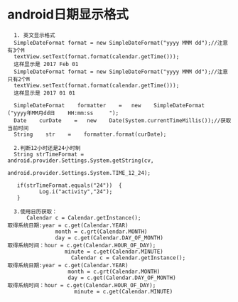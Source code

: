 # android日期显示格式
  
      1. 英文显示格式
      SimpleDateFormat format = new SimpleDateFormat("yyyy MMM dd");//注意有3个M
      textView.setText(format.format(calendar.getTime()));
      这样显示是 2017 Feb 01
      SimpleDateFormat format = new SimpleDateFormat("yyyy MMM dd");//注意只有2个M
      textView.setText(format.format(calendar.getTime()));
      这样显示是 2017 01 01
      
      SimpleDateFormat    formatter    =   new    SimpleDateFormat    ("yyyy年MM月dd日    HH:mm:ss     ");       
      Date    curDate    =   new    Date(System.currentTimeMillis());//获取当前时间       
      String    str    =    formatter.format(curDate); 
      
      2.判断12小时还是24小时制
      String strTimeFormat = android.provider.Settings.System.getString(cv,  
                                          android.provider.Settings.System.TIME_12_24);  
        
       if(strTimeFormat.equals("24"))  {  
              Log.i("activity","24");  
       }   
      
      3.使用日历获取：
          Calendar c = Calendar.getInstance();  
    取得系统日期:year = c.get(Calendar.YEAR)  
                   month = c.grt(Calendar.MONTH)  
                   day = c.get(Calendar.DAY_OF_MONTH)  
    取得系统时间：hour = c.get(Calendar.HOUR_OF_DAY);  
                      minute = c.get(Calendar.MINUTE)  
                        Calendar c = Calendar.getInstance();  
    取得系统日期:year = c.get(Calendar.YEAR)  
                       month = c.grt(Calendar.MONTH)  
                       day = c.get(Calendar.DAY_OF_MONTH)  
    取得系统时间：hour = c.get(Calendar.HOUR_OF_DAY);  
                         minute = c.get(Calendar.MINUTE) 
